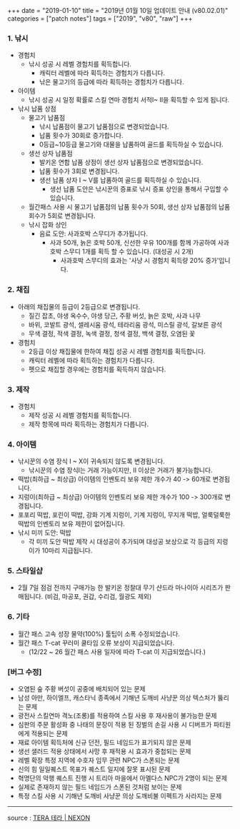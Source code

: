 +++
date = "2019-01-10"
title = "2019년 01월 10일 업데이트 안내 (v80.02.01)"
categories = ["patch notes"]
tags = ["2019", "v80", "raw"]
+++

### 1. 낚시
- 경험치
  - 낚시 성공 시 레벨 경험치를 획득합니다.
    - 캐릭터 레벨에 따라 획득하는 경험치가 다릅니다.
    - 낚은 물고기의 등급에 따라 획득하는 경험치가 다릅니다.
- 아이템
  - 낚시 성공 시 일정 확률로 스킬 연마 경험치 서적I~ II을 획득할 수 있게 됩니다.
- 낚시 납품 상점
  - 물고기 납품점
    - 낚시 납품점이 물고기 납품점으로 변경되었습니다.
    - 납품 횟수가 30회로 증가합니다.
    - 0등급~10등급 물고기와 대물을 납품하여 골드를 획득하실 수 있습니다.
  - 생선 상자 납품점
    - 발키온 연합 납품 상점이 생선 상자 납품점으로 변경되었습니다.
    - 납품 횟수가 3회로 변경됩니다.
    - 생선 납품 상자 I ~ V를 납품하여 골드를 획득하실 수 있습니다.
      - 생선 납품 도안은 낚시꾼의 증표로 낚시 증표 상인을 통해서 구입할 수 있습니다.
  - 월간패스 사용 시 물고기 납품점의 납품 횟수가 50회, 생선 상자 납품점의 납품회수가 5회로 변경됩니다.
  - 낚시 잡화 상인
    - 음료 도안: 사과호박 스무디가 추가됩니다.
      - 사과 50개, 늙은 호박 50개, 신선한 우유 100개를 함께 가공하여 사과호박 스무디 1개를 획득 할 수 있습니다. (대성공 시 2개)
        - 사과호박 스무디의 효과는 '사냥 시 경험치 획득량 20% 증가'입니다.

### 2. 채집
- 아래의 채집물의 등급이 2등급으로 변경됩니다.
  - 질긴 잡초, 야생 옥수수, 야생 당근, 주황 버섯, 늙은 호박, 사과 나무
  - 바위, 코발트 광석, 셀레시움 광석, 테라리움 광석, 미스릴 광석, 갈보른 광석
  - 무색 결정, 적색 결정, 녹색 결정, 청색 결정, 백색 결정, 오염된 꽃
- 경험치
  - 2등급 이상 채집물에 한하여 채집 성공 시 레벨 경험치를 획득합니다.
  - 캐릭터 레벨에 따라 획득하는 경험치가 다릅니다.
  - 펫으로 채집할 경우에는 경험치를 획득하지 않습니다.

### 3. 제작
- 경험치
  - 제작 성공 시 레벨 경험치를 획득합니다.
  - 제작 항목에 따라 획득하는 경험치가 다릅니다.

### 4. 아이템
- 낚시꾼의 수염 장식 I ~ X이 귀속되지 않도록 변경됩니다.
  - 낚시꾼의 수염 장식I는 거래 가능이지만, II 이상은 거래가 불가능합니다.
- 떡밥(최하급 ~ 최상급) 아이템의 인벤토리 보유 제한 개수가 40 -> 60개로 변경됩니다.
- 지렁이(최하급 ~ 최상급) 아이템의 인벤토리 보유 제한 개수가 100 -> 300개로 변경됩니다.
- 포포리 떡밥, 포린이 떡밥, 강화 기계 지렁이, 기계 지렁이, 무지개 떡밥, 얼룩덜룩한 떡밥의 인벤토리 보유 제한이 없어집니다.
- 낚시 미끼 도안: 떡밥
  - 각 미끼 도안 떡밥 제작 시 대성공이 추가되며 대성공 보상으로 각 등급의 지렁이가 10마리 지급됩니다.

### 5. 스타일샵
- 2월 7일 점검 전까지 구매가능 한 발키온 정찰대 무기 샨드라 마나이아 시리즈가 판매됩니다. (비검, 마공포, 권갑, 수리검, 월광도 제외)

### 6. 기타
- 월간 패스 고속 성장 물약(100%) 툴팁이 소폭 수정되었습니다.
- 월간 패스 T-cat 꾸러미 쿨타임 오류 보상이 지급되었습니다.
  - (12/22 ~ 26 월간 패스 사용 일자에 따라 T-cat 이 지급되었습니다.)

### [버그 수정]
- 오염된 숲 주황 버섯이 공중에 배치되어 있는 문제
- 남성 아만, 하이엘프, 캐스타닉 종족에서 기해년 도깨비 사냥꾼 의상 텍스처가 뚫리는 문제
- 광전사 스킬연마 격노(조롱)를 적용하여 스킬 사용 후 재사용이 불가능한 문제
- 심판의 주문 활성화 중 나태의 문장이 적용 된 징벌의 손길 사용 시 디버프가 파티원에게 적용되는 문제
- 재료 아이템 획득처에 신규 던전, 필드 네임드가 표기되지 않은 문제
- 생선 샐러드 적용 상태에서 사망 후 재적용 시 효과가 중첩되는 문제
- 레벨 확장 특정 지역에 수호자 임무 관련 NPC가 스폰되는 문제
- 신의 힘 일일퀘스트 목표가 퀘스트 일지에 잘못 표시된 문제
- 혁명단의 악행 퀘스트 진행 시 트리아 마을에서 아멜다스 NPC가 2명이 되는 문제
- 실제로 존재하지 않는 필드 네임드가 스폰된 것처럼 보이는 문제
- 특정 스킬 사용 시 기해년 도깨비 사냥꾼 의상 도깨비불 이펙트가 사라지는 문제

----

source : [TERA 테라 | NEXON](http://tera.nexon.com/news/update/view.aspx?n4articlesn=374)
